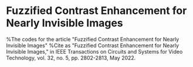 # Fuzzified Contrast Enhancement for Nearly Invisible Images
%The codes for the article "Fuzzified Contrast Enhancement for Nearly Invisible Images" 
%Cite as "Fuzzified Contrast Enhancement for Nearly Invisible Images," in IEEE Transactions on Circuits and Systems for Video Technology, vol. 32, no. 5, pp. 2802-2813, May 2022.
